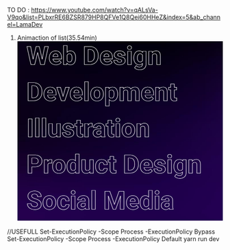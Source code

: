 TO DO : 
https://www.youtube.com/watch?v=qALsVa-V9qo&list=PLbxrRE6BZSR879HP8QFVe1Q8Qei60HHeZ&index=5&ab_channel=LamaDev
1. Animaction of list(35.54min)![Alt text](image.png)

//USEFULL
Set-ExecutionPolicy -Scope Process -ExecutionPolicy Bypass
Set-ExecutionPolicy -Scope Process -ExecutionPolicy Default
yarn run dev
